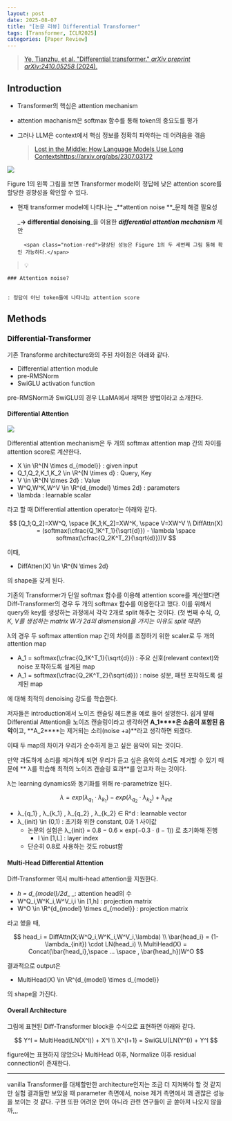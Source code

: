 ```yaml
---
layout: post
date: 2025-08-07
title: "[논문 리뷰] Differential Transformer"
tags: [Transformer, ICLR2025]
categories: [Paper Review]
---
```


> [Ye, Tianzhu, et al. "Differential transformer." ](https://arxiv.org/abs/2410.05258)[_arXiv preprint arXiv:2410.05258_](https://arxiv.org/abs/2410.05258)[ (2024).](https://arxiv.org/abs/2410.05258)



## Introduction

- Transformer의 핵심은 attention mechanism
- attention machanism은 softmax 함수를 통해 token의 중요도를 평가
- 그러나 LLM은 context에서 핵심 정보를 정확히 파악하는 데 어려움을 겪음

	> [Lost in the Middle: How Language Models Use Long Contextshttps://arxiv.org/abs/2307.03172](https://arxiv.org/abs/2307.03172)


![](https://prod-files-secure.s3.us-west-2.amazonaws.com/542b861c-36a8-4051-84e5-8804b6728dba/9083ea56-691a-4752-ae26-47f403431ac8/image.png?X-Amz-Algorithm=AWS4-HMAC-SHA256&X-Amz-Content-Sha256=UNSIGNED-PAYLOAD&X-Amz-Credential=ASIAZI2LB466ZXNUBBRQ%2F20250914%2Fus-west-2%2Fs3%2Faws4_request&X-Amz-Date=20250914T040109Z&X-Amz-Expires=3600&X-Amz-Security-Token=IQoJb3JpZ2luX2VjENv%2F%2F%2F%2F%2F%2F%2F%2F%2F%2FwEaCXVzLXdlc3QtMiJIMEYCIQDr74%2Bea67F%2FchwaGqoyvmmHwjtOTE2e8aiDvOahRBZwgIhAKb22NOtuz2kSUDvmUJi5V2mJICGetWTXGKvbIvYwthFKv8DCFQQABoMNjM3NDIzMTgzODA1IgzeAZ9QedUuze7Wi54q3AMUu3%2F8VSSA%2BKQP8DIAt%2FzeEQSBNa38UGgGUsH1c9fU8l8Zkq%2B9tRqkoVT4vDJfjbxODhGnNZx%2BsyLUToEDCWM8E8hIkYWzzEPvLDNkyVNlIWJl060itrQCodD49pCGQM0IhGcsbBXdZ7bs31g2zsD95nvUbAk9KXv3QBbhC%2BvpSt3u7cHVaNi%2Bp4MKhLvrg3fc0ISPGph56lovBDuvInz2D%2Bg1sFpSPJs9kgHPxIBTTXl98TeG7CJQkQT4kHK92QhhehYoco46xvWkcWy3nT22kMzFxkBjiHHasGPQReb%2Bg0ZmhW69LIcNuun%2FS2KEC6faYoPkzDM2eV4MvVQXUg%2FYuOkSiiT7TEMNc%2FIHHCoxy%2FWlMEJttLyviQLAFEJFVeabb7IwjERPRtYDqSWz11d6lCDEzWLPGmFErVRCcC8C%2Bvjazn%2BIQtlDuvHH9SgcxSNy72Aob%2BRei3fBsvkfl4rd4w9jVU6rON1RuapE7dxlHO1UehlmwEDsTEV%2BlK3%2Fg3C53WjcJLRtBvI1rEN5pnrQlCMJ%2FpweDVUuMedffzRy%2FtYOFRvvFFSt6geSABc%2B%2FyfYR3vjq1kAw3XmIopCxgpOOm4zQBn2ULBoxPPjzeTE33VjNzwQgZiwa0Y2wDDN2pjGBjqkAS590qJ1LjWnR58G57el27L0sSVqJR3PrqcSsTehiTnusOMKP2e87O8uo2dYxLYoDeBEHpzkPGfqU2bvLxeUyANLSeLCkLwmDCXRUQhl9pOXci6TRflFHW1hc%2FOh%2FYHMikQlvzqPtGHmwdGfU0HQbcdWkD3tJNnSINU9S1FuIKt8f35aAt1NcNWRoXsHhUXyviRUIBfdWelsZzkJXnM0C0hSUA92&X-Amz-Signature=e7a149a4bbbfeeee611f8676febe951eb5a549a14ba1842f2316963b1240141e&X-Amz-SignedHeaders=host&x-amz-checksum-mode=ENABLED&x-id=GetObject)


Figure 1의 왼쪽 그림을 보면 Transformer model이 정답에 낮은 attention score를 할당한 경향성을 확인할 수 있다.

- 현재 transformer model에 나타나는 _**attention noise **_문제 해결 필요성

	_**→ differential denoising**_을 이용한 _**differential attention mechanism**_ 제안


		<span class="notion-red">향상된 성능은 Figure 1의 두 세번째 그림 통해 확인 가능하다.</span>


> 💡 


	### Attention noise?


	: 정답이 아닌 token들에 나타나는 attention score



## Methods



### Differential-Transformer


기존 Transforme architecture와의 주된 차이점은 아래와 같다.

- Differential attention module
- pre-RMSNorm
- SwiGLU activation function

pre-RMSNorm과 SwiGLU의 경우 LLaMA에서 채택한 방법이라고 소개한다.



#### Differential Attention


![](https://prod-files-secure.s3.us-west-2.amazonaws.com/542b861c-36a8-4051-84e5-8804b6728dba/116d70b2-1963-4810-9167-f4c7d8a06e8f/image.png?X-Amz-Algorithm=AWS4-HMAC-SHA256&X-Amz-Content-Sha256=UNSIGNED-PAYLOAD&X-Amz-Credential=ASIAZI2LB466ZXNUBBRQ%2F20250914%2Fus-west-2%2Fs3%2Faws4_request&X-Amz-Date=20250914T040109Z&X-Amz-Expires=3600&X-Amz-Security-Token=IQoJb3JpZ2luX2VjENv%2F%2F%2F%2F%2F%2F%2F%2F%2F%2FwEaCXVzLXdlc3QtMiJIMEYCIQDr74%2Bea67F%2FchwaGqoyvmmHwjtOTE2e8aiDvOahRBZwgIhAKb22NOtuz2kSUDvmUJi5V2mJICGetWTXGKvbIvYwthFKv8DCFQQABoMNjM3NDIzMTgzODA1IgzeAZ9QedUuze7Wi54q3AMUu3%2F8VSSA%2BKQP8DIAt%2FzeEQSBNa38UGgGUsH1c9fU8l8Zkq%2B9tRqkoVT4vDJfjbxODhGnNZx%2BsyLUToEDCWM8E8hIkYWzzEPvLDNkyVNlIWJl060itrQCodD49pCGQM0IhGcsbBXdZ7bs31g2zsD95nvUbAk9KXv3QBbhC%2BvpSt3u7cHVaNi%2Bp4MKhLvrg3fc0ISPGph56lovBDuvInz2D%2Bg1sFpSPJs9kgHPxIBTTXl98TeG7CJQkQT4kHK92QhhehYoco46xvWkcWy3nT22kMzFxkBjiHHasGPQReb%2Bg0ZmhW69LIcNuun%2FS2KEC6faYoPkzDM2eV4MvVQXUg%2FYuOkSiiT7TEMNc%2FIHHCoxy%2FWlMEJttLyviQLAFEJFVeabb7IwjERPRtYDqSWz11d6lCDEzWLPGmFErVRCcC8C%2Bvjazn%2BIQtlDuvHH9SgcxSNy72Aob%2BRei3fBsvkfl4rd4w9jVU6rON1RuapE7dxlHO1UehlmwEDsTEV%2BlK3%2Fg3C53WjcJLRtBvI1rEN5pnrQlCMJ%2FpweDVUuMedffzRy%2FtYOFRvvFFSt6geSABc%2B%2FyfYR3vjq1kAw3XmIopCxgpOOm4zQBn2ULBoxPPjzeTE33VjNzwQgZiwa0Y2wDDN2pjGBjqkAS590qJ1LjWnR58G57el27L0sSVqJR3PrqcSsTehiTnusOMKP2e87O8uo2dYxLYoDeBEHpzkPGfqU2bvLxeUyANLSeLCkLwmDCXRUQhl9pOXci6TRflFHW1hc%2FOh%2FYHMikQlvzqPtGHmwdGfU0HQbcdWkD3tJNnSINU9S1FuIKt8f35aAt1NcNWRoXsHhUXyviRUIBfdWelsZzkJXnM0C0hSUA92&X-Amz-Signature=c15caf56ac6df542b325309f82e1ad4a1284415bf104991a8ec9f810cfbf9ced&X-Amz-SignedHeaders=host&x-amz-checksum-mode=ENABLED&x-id=GetObject)


Differential attention mechanism은 두 개의 softmax attention map 간의 차이를 attention score로 계산한다.

- X \in \R^{N \times d\_{model}} : given input
- Q\_1,Q\_2,K\_1,K\_2 \in \R^{N \times d} : Query, Key
- V \in \R^{N \times 2d} : Value
- W^Q,W^K,W^V \in \R^{d\_{model} \times 2d} : parameters
- \lambda : learnable scalar

라고 할 때 Differential attention operator는 아래와 같다.


$$
[Q_1;Q_2]=XW^Q, \space [K_1;K_2]=XW^K, \space V=XW^V \\
DiffAttn(X) = (softmax(\cfrac{Q_1K^T_1}{\sqrt{d}}) - \lambda \space softmax(\cfrac{Q_2K^T_2}{\sqrt{d}}))V
$$


이때,

- DiffAtten(X) \in \R^{N \times 2d}

의 shape을 갖게 된다.


기존의 Transformer가 단일 softmax 함수를 이용해 attention score를 계산했다면 Diff-Transformer의 경우 두 개의 softmax 함수를 이용한다고 했다. 이를 위해서 query와 key를 생성하는 과정에서 각각 2개로 split 해주는 것이다. <span class="notion-red">(첫 번째 수식, </span><span class="notion-red">_Q, K, V를 생성하는 matrix W가 2d의 dismension을 가지는 이유도 split 때문_</span><span class="notion-red">)</span>


 λ의 경우 두 softmax attention map 간의 차이를 조정하기 위한 scaler로 두 개의 attention map

- A\_1 = softmax(\cfrac{Q\_1K^T\_1}{\sqrt{d}}) : 주요 신호(relevant context)와 noise 포착하도록 설계된 map
- A\_1 = softmax(\cfrac{Q\_2K^T\_2}{\sqrt{d}}) : noise 성분, 패턴 포착하도록 설계된 map 

에 대해 최적의 denoising 강도를 학습한다.


저자들은 introduction에서 노이즈 캔슬링 헤드폰을 예로 들어 설명한다. 쉽게 말해 Differential Attention을 노이즈 캔슬링이라고 생각하면 **A\_1****은 소음이 포함된 음악**이고, **A\_2****는 제거되는 소리(noise +a)**라고 생각하면 되겠다. 


이때 두 map의 차이가 우리가 순수하게 듣고 싶은 음악이 되는 것이다. 


만약 과도하게 소리를 제거하게 되면 우리가 듣고 싶은 음악의 소리도 제거할 수 있기 때문에 ** λ를 학습해 최적의 노이즈 캔슬링 효과**를 얻고자 하는 것이다.


λ는 learning dynamics와 동기화를 위해 re-parametrize 된다.


$$
\lambda = exp(\lambda_{q_1} \cdot \lambda_{k_1}) - exp(\lambda_{q_2} \cdot \lambda_{k_2}) + \lambda_{init}
$$

- λ\_{q\_1} , λ\_{k\_1} , λ\_{q\_2} , λ\_{k\_2} ∈ R^d : learnable vector
- λ\_{init} \in (0,1) : 초기화 위한 constant, 0과 1 사이값
	- 논문의 실험은 λ\_{init} = 0.8 − 0.6 × exp(−0.3 · (l − 1)) 로 초기화해 진행
		- l \in [1,L] : layer index
	- 단순히 0.8로 사용하는 것도 robust함


#### **Multi-Head Differential Attention**


Diff-Transformer 역시 multi-head attention을 지원한다.

- _h = d\_{model}/2d__ _: attention head의 수
- W^Q\_i,W^K\_i,W^V\_i,i \in [1,h] : projection matrix
- W^O \in \R^{d\_{model} \times d\_{model}} : projection matrix

라고 했을 때,


$$
head_i = DiffAttn(X;W^Q_i,W^K_i,W^V_i,\lambda) \\
\bar{head_i} = (1-\lambda_{init}) \cdot LN(head_i) \\
MultiHead(X) = Concat(\bar{head_i},\space ... \space , \bar{head_h})W^O
$$


결과적으로 output은

- MultiHead(X) \in \R^{d\_{model} \times d\_{model}}

의 shape을 가진다.



#### Overall Architecture


그림에 표현된 Diff-Transformer block을 수식으로 표현하면 아래와 같다.


$$
Y^l = MultiHead(LN(X^l)) + X^l \\
X^{l+1} = SwiGLU(LN(Y^l)) + Y^l
$$


figure에는 표현하지 않았으나 MultiHead 이후, Normalize 이후 residual connection이 존재한다.


---


vanilla Transformer를 대체할만한 architecture인지는 조금 더 지켜봐야 할 것 같지만 실험 결과들만 보았을 때 parameter 측면에서, noise 제거 측면에서 꽤 괜찮은 성능을 보이는 것 같다. 구현 또한 어려운 편이 아니라 관련 연구들이 곧 쏟아져 나오지 않을까,,,

